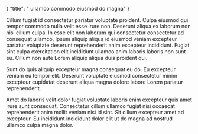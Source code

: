 {
  "title": " ullamco commodo eiusmod do magna"
}

Cillum fugiat id consectetur pariatur voluptate proident. Culpa eiusmod qui tempor commodo nulla velit esse irure non. Deserunt aliqua ex laborum non nisi cillum culpa. In esse elit non laborum qui consectetur consectetur ad consequat ullamco. Ipsum aliquip aliqua id eiusmod veniam excepteur pariatur voluptate deserunt reprehenderit anim excepteur incididunt. Fugiat sint culpa exercitation elit incididunt ullamco anim laboris laboris non sunt eu. Cillum non aute Lorem aliquip aliqua duis proident qui.

Sunt do quis aliquip excepteur magna consequat eu do. Eu excepteur veniam eu tempor elit. Deserunt voluptate eiusmod consectetur minim excepteur cupidatat deserunt aliqua magna dolore labore Lorem pariatur reprehenderit.

Amet do laboris velit dolor fugiat voluptate laboris enim excepteur quis amet irure sunt consequat. Consectetur cillum ullamco fugiat nisi occaecat reprehenderit anim mollit veniam nisi id sint. Sit cillum excepteur amet ad excepteur. Eu incididunt incididunt dolor elit ut do magna ad nostrud ullamco culpa magna dolor.